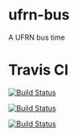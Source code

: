 # ufrn-bus
A UFRN bus time

# Travis CI

[![Build Status](https://travis-ci.org/willyelns/ufrn-bus.svg?branch=master)](https://travis-ci.org/willyelns/ufrn-bus)

[![Build Status](https://travis-ci.org/willyelns/ufrn-bus.svg?branch=development)](https://travis-ci.org/willyelns/ufrn-bus)

[![Build Status](https://travis-ci.org/willyelns/ufrn-bus.svg?branch=staging)](https://travis-ci.org/willyelns/ufrn-bus)

